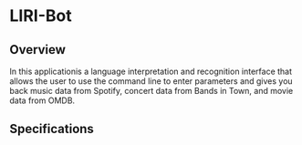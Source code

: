 # LIRI-Bot
## Overview
In this applicationis a language interpretation and recognition interface that allows the user to use the command line to enter parameters and gives you back music data from Spotify, concert data from Bands in Town, and movie data from OMDB.

## Specifications
